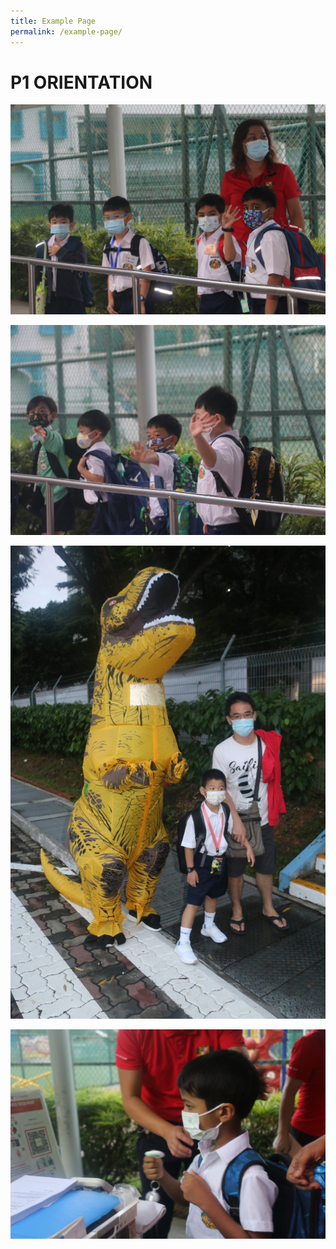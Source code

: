 ```yaml
---
title: Example Page
permalink: /example-page/
---
```

# **P1 ORIENTATION**

![](/images/WhatsApp%20Image%202022-01-04.jpeg)

![](/images/WhatsApp%20Image%202022-01-04%202.jpeg)

![](/images/WhatsApp%20Image%202022-01-04%203.jpeg)

![](/images/WhatsApp%20Image%202022-01-04%204.jpeg)



